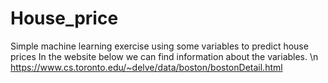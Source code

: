 # House_price
Simple machine learning exercise using some variables to predict house prices
In the website below we can find information about the variables. \n
https://www.cs.toronto.edu/~delve/data/boston/bostonDetail.html
